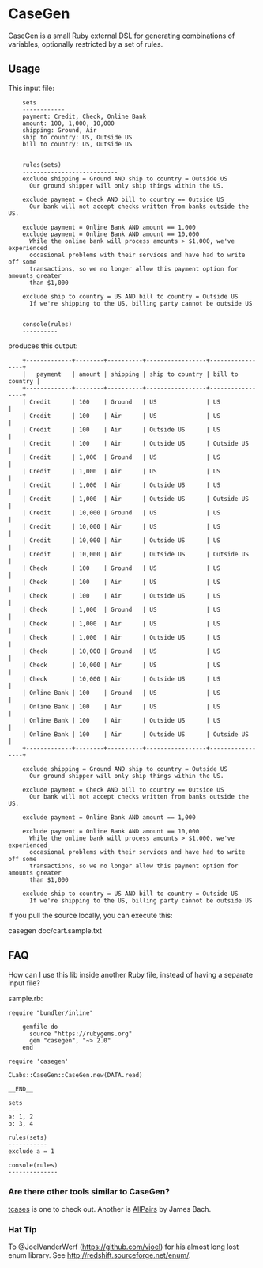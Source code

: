 # CaseGen

CaseGen is a small Ruby external DSL for generating combinations of variables,
optionally restricted by a set of rules.

## Usage

This input file:

		sets
		------------
		payment: Credit, Check, Online Bank
		amount: 100, 1,000, 10,000
		shipping: Ground, Air
		ship to country: US, Outside US
		bill to country: US, Outside US
		
		
		rules(sets)
		---------------------------
		exclude shipping = Ground AND ship to country = Outside US
		  Our ground shipper will only ship things within the US.
		
		exclude payment = Check AND bill to country == Outside US
		  Our bank will not accept checks written from banks outside the US.
		
		exclude payment = Online Bank AND amount == 1,000
		exclude payment = Online Bank AND amount == 10,000
		  While the online bank will process amounts > $1,000, we've experienced
		  occasional problems with their services and have had to write off some
		  transactions, so we no longer allow this payment option for amounts greater
		  than $1,000
		
		exclude ship to country = US AND bill to country = Outside US
		  If we're shipping to the US, billing party cannot be outside US
		
		
		console(rules)
		----------


produces this output:
        
        +-------------+--------+----------+-----------------+-----------------+
        |   payment   | amount | shipping | ship to country | bill to country |
        +-------------+--------+----------+-----------------+-----------------+
        | Credit      | 100    | Ground   | US              | US              |
        | Credit      | 100    | Air      | US              | US              |
        | Credit      | 100    | Air      | Outside US      | US              |
        | Credit      | 100    | Air      | Outside US      | Outside US      |
        | Credit      | 1,000  | Ground   | US              | US              |
        | Credit      | 1,000  | Air      | US              | US              |
        | Credit      | 1,000  | Air      | Outside US      | US              |
        | Credit      | 1,000  | Air      | Outside US      | Outside US      |
        | Credit      | 10,000 | Ground   | US              | US              |
        | Credit      | 10,000 | Air      | US              | US              |
        | Credit      | 10,000 | Air      | Outside US      | US              |
        | Credit      | 10,000 | Air      | Outside US      | Outside US      |
        | Check       | 100    | Ground   | US              | US              |
        | Check       | 100    | Air      | US              | US              |
        | Check       | 100    | Air      | Outside US      | US              |
        | Check       | 1,000  | Ground   | US              | US              |
        | Check       | 1,000  | Air      | US              | US              |
        | Check       | 1,000  | Air      | Outside US      | US              |
        | Check       | 10,000 | Ground   | US              | US              |
        | Check       | 10,000 | Air      | US              | US              |
        | Check       | 10,000 | Air      | Outside US      | US              |
        | Online Bank | 100    | Ground   | US              | US              |
        | Online Bank | 100    | Air      | US              | US              |
        | Online Bank | 100    | Air      | Outside US      | US              |
        | Online Bank | 100    | Air      | Outside US      | Outside US      |
        +-------------+--------+----------+-----------------+-----------------+
        
        exclude shipping = Ground AND ship to country = Outside US
          Our ground shipper will only ship things within the US.
        
        exclude payment = Check AND bill to country == Outside US
          Our bank will not accept checks written from banks outside the US.
        
        exclude payment = Online Bank AND amount == 1,000
        
        exclude payment = Online Bank AND amount == 10,000
          While the online bank will process amounts > $1,000, we've experienced
          occasional problems with their services and have had to write off some
          transactions, so we no longer allow this payment option for amounts greater
          than $1,000
        
        exclude ship to country = US AND bill to country = Outside US
          If we're shipping to the US, billing party cannot be outside US
     
If you pull the source locally, you can execute this:

   casegen doc/cart.sample.txt     
        
## FAQ

How can I use this lib inside another Ruby file, instead of having a separate
input file?

sample.rb:

	require "bundler/inline"
        
        gemfile do
          source "https://rubygems.org"
          gem "casegen", "~> 2.0"
        end
        
	require 'casegen'
		
	CLabs::CaseGen::CaseGen.new(DATA.read)
		
	__END__
		
	sets
	----
	a: 1, 2
	b: 3, 4
		
	rules(sets)
	-----------
	exclude a = 1
		
	console(rules)
	--------------
		

### Are there other tools similar to CaseGen?

<a href="http://code.google.com/p/tcases/">tcases</a> is one to check out.
Another is <a href="http://www.satisfice.com/tools.shtml">AllPairs</a> by James
Bach.
          
### Hat Tip

To @JoelVanderWerf (https://github.com/vjoel) for his almost long lost enum
library. See http://redshift.sourceforge.net/enum/.
